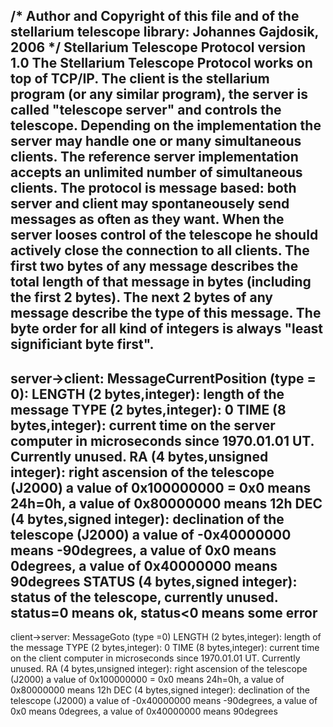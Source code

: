 /*
Author and Copyright of this file and of the stellarium telescope library:
Johannes Gajdosik, 2006
*/
Stellarium Telescope Protocol version 1.0
The Stellarium Telescope Protocol works on top of TCP/IP.
The client is the stellarium program (or any similar program),
the server is called "telescope server" and controls the telescope.
Depending on the implementation the server may handle one or many
simultaneous clients. The reference server implementation accepts
an unlimited number of simultaneous clients.
The protocol is message based: both server and client may
spontaneousely send messages as often as they want.
When the server looses control of the telescope he should
actively close the connection to all clients.
The first two bytes of any message describes the total
length of that message in bytes (including the first 2 bytes).
The next 2 bytes of any message describe the type of this message.
The byte order for all kind of integers is always
"least significiant byte first".
-----------------------
server->client:
MessageCurrentPosition (type = 0):
LENGTH (2 bytes,integer): length of the message
TYPE (2 bytes,integer): 0
TIME (8 bytes,integer): current time on the server computer in microseconds
since 1970.01.01 UT. Currently unused.
RA (4 bytes,unsigned integer): right ascension of the telescope (J2000)
a value of 0x100000000 = 0x0 means 24h=0h,
a value of 0x80000000 means 12h
DEC (4 bytes,signed integer): declination of the telescope (J2000)
a value of -0x40000000 means -90degrees,
a value of 0x0 means 0degrees,
a value of 0x40000000 means 90degrees
STATUS (4 bytes,signed integer): status of the telescope, currently unused.
status=0 means ok, status<0 means some error
---------------------
client->server:
MessageGoto (type =0)
LENGTH (2 bytes,integer): length of the message
TYPE (2 bytes,integer): 0
TIME (8 bytes,integer): current time on the client computer in microseconds
since 1970.01.01 UT. Currently unused.
RA (4 bytes,unsigned integer): right ascension of the telescope (J2000)
a value of 0x100000000 = 0x0 means 24h=0h,
a value of 0x80000000 means 12h
DEC (4 bytes,signed integer): declination of the telescope (J2000)
a value of -0x40000000 means -90degrees,
a value of 0x0 means 0degrees,
a value of 0x40000000 means 90degrees
